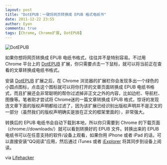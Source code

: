 ```yaml
---
layout: post
title: "DotEPUB：一键将网页转换成 EPUB 格式电纸书"
date: 2011-12-22 23:55
author: Eyon
comments: true
tags: [Chrome, Chrome扩展, DotEPUB]
---
```

![](http://img.chromi.org/2011/12/DotEPUB-550x412.png "DotEPUB")

如果你想将网页转换成 EPUB 电纸书格式，往往并不是特别容易。不过用 Chrome 平台上的 <a href="https://chrome.google.com/webstore/detail/okpfiebkkmjcnodegbbbiellepfhoglm/details" target="_blank">DotEPUB</a> 扩展，你只需要点击一下鼠标，就可以将当前正在查看的文章转换成电纸书格式。

安装 <a href="https://chrome.google.com/webstore/detail/okpfiebkkmjcnodegbbbiellepfhoglm/details" target="_blank">DotEPUB</a> 扩展之后，在 Chrome 浏览器的扩展栏你会发现多出一个绿色的小圆点图标，点击这个图标就可以将你打开的文章页面转换成 EPUB 电纸书格式，而且扩展还会非常聪明的帮你过滤掉非正文之外的内容，比如边栏、导航栏、图像等。笔者刚才尝试将 Chrome迷的一篇文章转换成 EPUB 格式，惊讶的发现连文章下面的版权声明都给过滤了，因为该扩展已经识别出版权声明并不是正文的一部分（虽然我们的版权声明确实是放在正文的框架里面的），非常强大。

转换后的 EPUB 电纸书会自动下载到本地，所以你只需要到 Chrome 的下载页面（chrome://downloads/）就可以看到转换好的 EPUB 文件。转换出来的 EPUB 电纸书可以在任意支持的软件/设备上观看，如果你用 iPhone 或者 iPad 的话，可以直接安装“QQ阅读”应用，然后通过 iTunes 或者 <a href="http://www.guomii.com/posts/17134" target="_blank">iExplorer</a> 将其同步到设备上阅读。

via <a href="http://lifehacker.com/5870376/dotepub-converts-websites-to-ebooks" target="_blank">Lifehacker</a>
